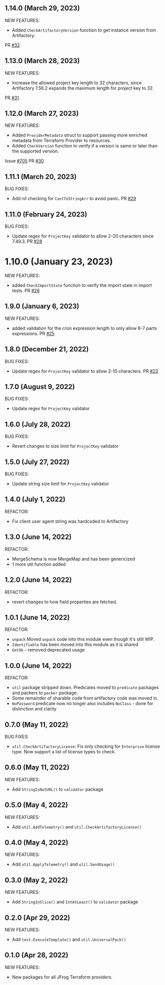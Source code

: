 ## 1.14.0 (March 29, 2023)

NEW FEATURES:

* Added `CheckArtifactoryVersion` function to get instance version from Artifactory.

PR [#32](https://github.com/jfrog/terraform-provider-shared/pull/32)

## 1.13.0 (March 28, 2023)

NEW FEATURES:

* Increase the allowed project key length to 32 characters, since Artifactory 7.56.2 expands the maximum length for project key to 32.

PR [#31](https://github.com/jfrog/terraform-provider-shared/pull/31)

## 1.12.0 (March 27, 2023)

NEW FEATURES:

* Added `ProviderMetadata` struct to support passing more enriched metadata from Terraform Provider to resources.
* Added `CheckVersion` function to verify if a version is same or later than the supported version.

Issue [#705](https://github.com/jfrog/terraform-provider-artifactory/issues/705)
PR [#30](https://github.com/jfrog/terraform-provider-shared/pull/30)

## 1.11.1 (March 20, 2023)

BUG FIXES:

* Add nil checking for `CastToStringArr` to avoid panic. PR [#29](https://github.com/jfrog/terraform-provider-shared/pull/29)

## 1.11.0 (February 24, 2023)

BUG FIXES:

* Update regex for `ProjectKey` validator to allow 2-20 characters since 7.49.3. PR [#28](https://github.com/jfrog/terraform-provider-shared/pull/28)

# 1.10.0 (January 23, 2023)

NEW FEATURES:

* added `CheckImportState` function to verify the import state in import tests. PR [#26](https://github.com/jfrog/terraform-provider-shared/pull/26)

## 1.9.0 (January 6, 2023)

NEW FEATURES:

* added validation for the cron expression length to only allow 6-7 parts expressions. PR [#25](https://github.com/jfrog/terraform-provider-shared/pull/25)

## 1.8.0 (December 21, 2022)

BUG FIXES:

* Update regex for `ProjectKey` validator to allow 2-10 characters. PR [#23](https://github.com/jfrog/terraform-provider-shared/pull/23)

## 1.7.0 (August 9, 2022)

BUG FIXES:

* Update regex for `ProjectKey` validator

## 1.6.0 (July 28, 2022)

BUG FIXES:

* Revert changes to size limit for `ProjectKey` validator

## 1.5.0 (July 27, 2022)

BUG FIXES:

* Update string size limit for `ProjectKey` validator

## 1.4.0 (July 1, 2022)

REFACTOR:

* Fix client user agent string was hardcoded to Artifactory

## 1.3.0 (June 14, 2022)

REFACTOR:

* MergeSchema is now MergeMap and has been genericized
* 1 more util function added

## 1.2.0 (June 14, 2022)

REFACTOR:

* revert changes to how field properties are fetched.

## 1.0.1 (June 14, 2022)

REFACTOR:

* `unpack` Moved `unpack` code into this module even though it's still WIP.
* `Identifiable` has been moved into this module as it is shared
* `GetOk` - removed deprecated usage

## 1.0.0 (June 14, 2022)

REFACTOR:

* `util` package stripped down. Predicates moved to `predicate` packages and packers to `packer` package.
* Some remainder of sharable code from artifactory code was moved in.
* `NoPassword` predicate now no longer also includes `NoClass` - done for distinction and clarity

## 0.7.0 (May 11, 2022)

BUG FIXES:

* `util.CheckArtifactoryLicense`: Fix only checking for `Enterprise` license type. Now support a list of license types to check.

## 0.6.0 (May 11, 2022)

NEW FEATURES:

* Add `StringIsNotURL()` to `validator` package

## 0.5.0 (May 4, 2022)

NEW FEATURES:

* Add `util.AddTelemetry()` and `util.CheckArtifactoryLicense()`

## 0.4.0 (May 4, 2022)

NEW FEATURES:

* Add `util.ApplyTelemetry()` and `util.SendUsage()`

## 0.3.0 (May 2, 2022)

NEW FEATURES:

* Add `StringInSlice()` and `IntAtLeast()` to `validator` package

## 0.2.0 (Apr 29, 2022)

NEW FEATURES:

* Add `test.ExecuteTemplate()` and `util.UniversalPack()`

## 0.1.0 (Apr 28, 2022)

NEW FEATURES:

* New packages for all JFrog Terraform providers.
